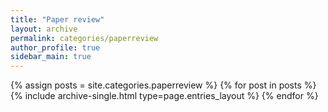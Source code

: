 ```yaml
---
title: "Paper review"
layout: archive
permalink: categories/paperreview
author_profile: true
sidebar_main: true
---
```


{% assign posts = site.categories.paperreview %}
{% for post in posts %} {% include archive-single.html type=page.entries_layout %} {% endfor %}